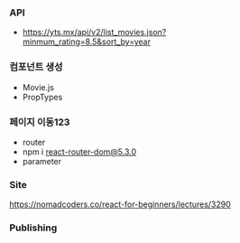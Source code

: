 ### API

- https://yts.mx/api/v2/list_movies.json?minmum_rating=8.5&sort_by=year

### 컴포넌트 생성

- Movie.js
- PropTypes

### 페이지 이동123

- router
- npm i react-router-dom@5.3.0
- parameter

### Site

https://nomadcoders.co/react-for-beginners/lectures/3290

### Publishing
